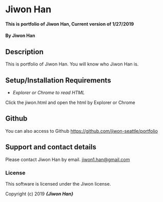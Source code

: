 # Jiwon Han

#### This is portfolio of Jiwon Han, Current version of 1/27/2019

#### By Jiwon Han

## Description

This is portfolio of Jiwon Han. You will know who Jiwon Han is.

## Setup/Installation Requirements

* _Explorer or Chrome to read HTML_

Click the jiwon.html and open the html by Explorer or Chrome

## Github

You can also access to Github https://github.com/jiwon-seattle/portfolio

## Support and contact details

Please contact Jiwon Han by email. jiwon1.han@gmail.com


### License

This software is licensed under the Jiwon license.

Copyright (c) 2019 **_{Jiwon Han}_**
